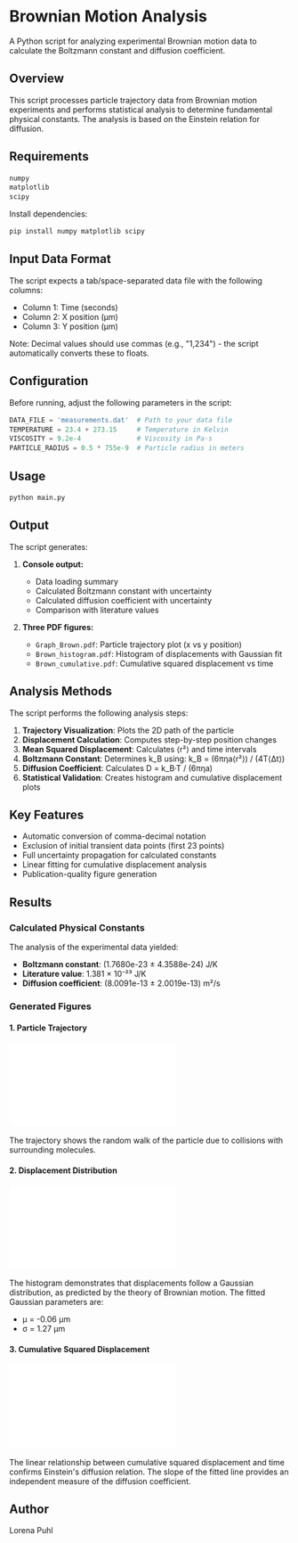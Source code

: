 # Brownian Motion Analysis

A Python script for analyzing experimental Brownian motion data to calculate the Boltzmann constant and diffusion coefficient.

## Overview

This script processes particle trajectory data from Brownian motion experiments and performs statistical analysis to determine fundamental physical constants. The analysis is based on the Einstein relation for diffusion.

## Requirements

```bash
numpy
matplotlib
scipy
```

Install dependencies:
```bash
pip install numpy matplotlib scipy
```

## Input Data Format

The script expects a tab/space-separated data file with the following columns:
- Column 1: Time (seconds)
- Column 2: X position (μm)
- Column 3: Y position (μm)

Note: Decimal values should use commas (e.g., "1,234") - the script automatically converts these to floats.

## Configuration

Before running, adjust the following parameters in the script:

```python
DATA_FILE = 'measurements.dat'  # Path to your data file
TEMPERATURE = 23.4 + 273.15     # Temperature in Kelvin
VISCOSITY = 9.2e-4              # Viscosity in Pa·s
PARTICLE_RADIUS = 0.5 * 755e-9  # Particle radius in meters
```

## Usage

```bash
python main.py
```

## Output

The script generates:

1. **Console output:**
   - Data loading summary
   - Calculated Boltzmann constant with uncertainty
   - Calculated diffusion coefficient with uncertainty
   - Comparison with literature values

2. **Three PDF figures:**
   - `Graph_Brown.pdf`: Particle trajectory plot (x vs y position)
   - `Brown_histogram.pdf`: Histogram of displacements with Gaussian fit
   - `Brown_cumulative.pdf`: Cumulative squared displacement vs time

## Analysis Methods

The script performs the following analysis steps:

1. **Trajectory Visualization**: Plots the 2D path of the particle
2. **Displacement Calculation**: Computes step-by-step position changes
3. **Mean Squared Displacement**: Calculates ⟨r²⟩ and time intervals
4. **Boltzmann Constant**: Determines k_B using: k_B = (6πηa⟨r²⟩) / (4T⟨Δt⟩)
5. **Diffusion Coefficient**: Calculates D = k_B·T / (6πηa)
6. **Statistical Validation**: Creates histogram and cumulative displacement plots

## Key Features

- Automatic conversion of comma-decimal notation
- Exclusion of initial transient data points (first 23 points)
- Full uncertainty propagation for calculated constants
- Linear fitting for cumulative displacement analysis
- Publication-quality figure generation

## Results

### Calculated Physical Constants

The analysis of the experimental data yielded:

- **Boltzmann constant**: (1.7680e-23 ± 4.3588e-24) J/K
- **Literature value**: 1.381 × 10⁻²³ J/K
- **Diffusion coefficient**: (8.0091e-13 ± 2.0019e-13) m²/s

### Generated Figures

#### 1. Particle Trajectory
![Brownian Motion Trajectory](Graph_Brown.pdf)

The trajectory shows the random walk of the particle due to collisions with surrounding molecules.

#### 2. Displacement Distribution
![Displacement Histogram](Brown_histogram.pdf)

The histogram demonstrates that displacements follow a Gaussian distribution, as predicted by the theory of Brownian motion. The fitted Gaussian parameters are:
- μ = -0.06 μm
- σ = 1.27 μm

#### 3. Cumulative Squared Displacement
![Cumulative Displacement](Brown_cumulative.pdf)

The linear relationship between cumulative squared displacement and time confirms Einstein's diffusion relation. The slope of the fitted line provides an independent measure of the diffusion coefficient.

## Author

Lorena Puhl
